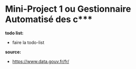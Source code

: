 # Mini-Project 1 ou Gestionnaire Automatisé des c***

**todo list:**
- faire la todo-list

**source:**
- https://www.data.gouv.fr/fr/